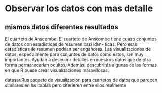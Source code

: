# Observar los datos con mas detalle

## mismos datos diferentes resultados

El cuarteto de Anscombe. El cuarteto de Anscombe tiene cuatro conjuntos de datos con estadísticas de resumen casi idén-
ticas. Pero esas estadísticas de resumen podrían ser engañosas. Las visualizaciones de datos, especialmente para conjuntos
de datos como estos, son muy importantes. Ayudan a descubrir detalles en nuestros datos que de otra forma permanecerían
ocultos. Además, descubrirás algunas de las formas en que R puede crear visualizaciones maravillosas.

datasauRus paquete de visualizacion para cuartetos de datos que parecen similares en las ltablas pero diferieren entre
ellos realmente
